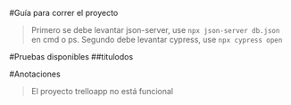 #Guía para correr el proyecto
>Primero se debe levantar json-server, use `npx json-server db.json` en cmd o ps.
>Segundo debe levantar cypress, use `npx cypress open`

#Pruebas disponibles
##titulodos

#Anotaciones
>El proyecto trelloapp no está funcional